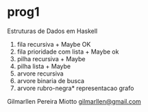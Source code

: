 # prog1
Estruturas de Dados em Haskell

1. fila recursiva + Maybe OK
2. fila prioridade com lista + Maybe ok
3. pilha recursiva + Maybe
4. pilha lista + Maybe
5. arvore recursiva
6. arvore binaria de busca
7. arvore rubro-negra*
 representacao grafo

Gilmarllen Pereira Miotto
gilmarllen@gmail.com
